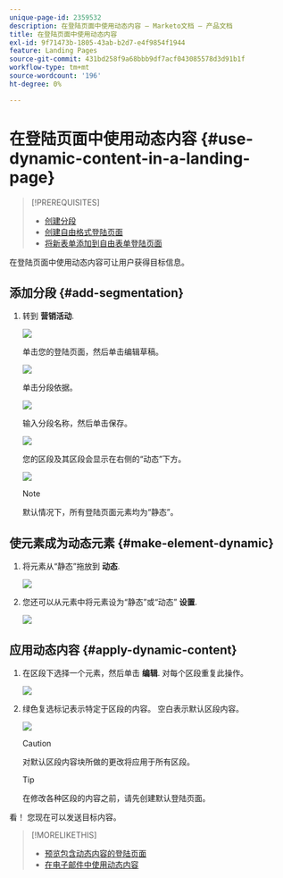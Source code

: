 ```yaml
---
unique-page-id: 2359532
description: 在登陆页面中使用动态内容 — Marketo文档 — 产品文档
title: 在登陆页面中使用动态内容
exl-id: 9f71473b-1805-43ab-b2d7-e4f9854f1944
feature: Landing Pages
source-git-commit: 431bd258f9a68bbb9df7acf043085578d3d91b1f
workflow-type: tm+mt
source-wordcount: '196'
ht-degree: 0%

---
```


# 在登陆页面中使用动态内容 {#use-dynamic-content-in-a-landing-page}

>[!PREREQUISITES]
>
>* [创建分段](/help/marketo/product-docs/personalization/segmentation-and-snippets/segmentation/create-a-segmentation.md)
>* [创建自由格式登陆页面](/help/marketo/product-docs/demand-generation/landing-pages/free-form-landing-pages/create-a-free-form-landing-page.md)
>* [将新表单添加到自由表单登陆页面](/help/marketo/product-docs/demand-generation/landing-pages/free-form-landing-pages/add-a-new-form-to-a-free-form-landing-page.md)

在登陆页面中使用动态内容可让用户获得目标信息。

## 添加分段 {#add-segmentation}

1. 转到 **营销活动**.

   ![](assets/login-marketing-activities.png)

   单击您的登陆页面，然后单击编辑草稿。

   ![](assets/landingpageeditdraft.jpg)

   单击分段依据。

   ![](assets/image2015-5-21-12-3a31-3a20.png)

   输入分段名称，然后单击保存。

   ![](assets/image2014-9-16-14-3a50-3a5.png)

   您的区段及其区段会显示在右侧的“动态”下方。

   ![](assets/image2015-5-21-12-3a36-3a40.png)

   >[!NOTE]
   >
   >默认情况下，所有登陆页面元素均为“静态”。

## 使元素成为动态元素 {#make-element-dynamic}

1. 将元素从“静态”拖放到 **动态**.

   ![](assets/image2014-9-16-14-3a50-3a27.png)

1. 您还可以从元素中将元素设为“静态”或“动态” **设置**.

   ![](assets/image2015-5-21-12-3a39-3a41.png)

## 应用动态内容 {#apply-dynamic-content}

1. 在区段下选择一个元素，然后单击 **编辑**. 对每个区段重复此操作。

   ![](assets/image2015-5-21-12-3a42-3a11.png)

1. 绿色复选标记表示特定于区段的内容。 空白表示默认区段内容。

   ![](assets/image2015-5-21-12-3a44-3a24.png)

   >[!CAUTION]
   >
   >对默认区段内容块所做的更改将应用于所有区段。

   >[!TIP]
   >
   >在修改各种区段的内容之前，请先创建默认登陆页面。

看！ 您现在可以发送目标内容。

>[!MORELIKETHIS]
>
>* [预览包含动态内容的登陆页面](/help/marketo/product-docs/demand-generation/landing-pages/landing-page-actions/preview-a-landing-page-with-dynamic-content.md)
>* [在电子邮件中使用动态内容](/help/marketo/product-docs/email-marketing/general/functions-in-the-editor/using-dynamic-content-in-an-email.md)
